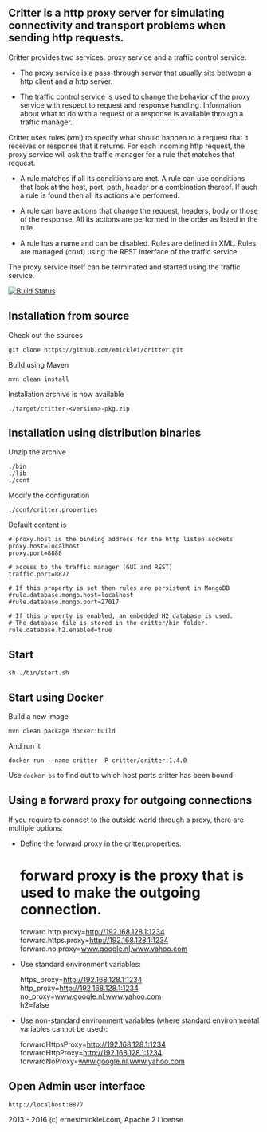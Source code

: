 ## Critter is a http proxy server for simulating connectivity and transport problems when sending http requests.

Critter provides two services: proxy service and a traffic control service.

* The proxy service is a pass-through server that usually sits between a http client and a http server.

* The traffic control service is used to change the behavior of the proxy service with respect to request and response handling.
Information about what to do with a request or a response is available through a traffic manager.

Critter uses rules (xml) to specify what should happen to a request that it receives or response that it returns.
For each incoming http request, the proxy service will ask the traffic manager for a rule that matches that request.

* A rule matches if all its conditions are met. A rule can use conditions that look at the host, port, path, header or a combination thereof. If such a rule is found then all its actions are performed. 

* A rule can have actions that change the request, headers, body or those of the response.
All its actions are performed in the order as listed in the rule.

* A rule has a name and can be disabled. Rules are defined in XML.
Rules are managed (crud) using the REST interface of the traffic service.

The proxy service itself can be terminated and started using the traffic service.
                 
[![Build Status](https://travis-ci.org/emicklei/critter.png)](https://travis-ci.org/emicklei/critter)

## Installation from source
    
Check out the sources  

	git clone https://github.com/emicklei/critter.git
                     
Build using Maven

	mvn clean install                           

Installation archive is now available

	./target/critter-<version>-pkg.zip

## Installation using distribution binaries
                                             
Unzip the archive

	./bin
	./lib
	./conf	  
          
Modify the configuration

	./conf/critter.properties
	      
Default content is
	
	# proxy.host is the binding address for the http listen sockets
	proxy.host=localhost
	proxy.port=8888
	
	# access to the traffic manager (GUI and REST)
	traffic.port=8877

	# If this property is set then rules are persistent in MongoDB 
	#rule.database.mongo.host=localhost
	#rule.database.mongo.port=27017

	# If this property is enabled, an embedded H2 database is used. 
	# The database file is stored in the critter/bin folder.
	rule.database.h2.enabled=true      

## Start

	sh ./bin/start.sh

## Start using Docker

Build a new image

	mvn clean package docker:build

And run it

	docker run --name critter -P critter/critter:1.4.0

Use `docker ps` to find out to which host ports critter has been bound

## Using a forward proxy for outgoing connections

If you require to connect to the outside world through a proxy, there are multiple options:

* Define the forward proxy in the critter.properties:

    # forward proxy is the proxy that is used to make the outgoing connection.
	forward.http.proxy=http://192.168.128.1:1234
	forward.https.proxy=http://192.168.128.1:1234	
	forward.no.proxy=www.google.nl,www.yahoo.com
	
* Use standard environment variables:

	https_proxy=http://192.168.128.1:1234
    http_proxy=http://192.168.128.1:1234    
    no_proxy=www.google.nl,www.yahoo.com  
    h2=false

* Use non-standard environment variables (where standard environmental variables cannot be used):

    forwardHttpsProxy=http://192.168.128.1:1234
    forwardHttpProxy=http://192.168.128.1:1234
    forwardNoProxy=www.google.nl,www.yahoo.com

## Open Admin user interface

	http://localhost:8877
                         

2013 - 2016 (c) ernestmicklei.com, Apache 2 License
